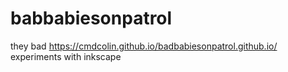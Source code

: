 # babbabiesonpatrol

they bad
https://cmdcolin.github.io/badbabiesonpatrol.github.io/
experiments with inkscape
